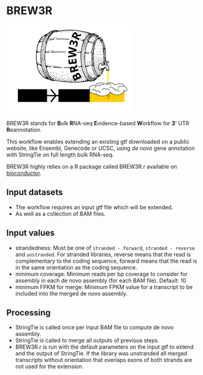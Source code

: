 # BREW3R

![BREW3R logo](https://raw.githubusercontent.com/lldelisle/BREW3R/main/images/logo.png)

BREW3R stands for **B**ulk **R**NA-seq **E**vidence-based **W**orkflow for **3**' UTR **R**eannotation. 

This workflow enables extending an existing gtf downloaded on a public website, like Ensembl, Genecode or UCSC, using *de novo* gene annotation with StringTie on full length bulk RNA-seq.

BREW3R highly relies on a R package called BREW3R.r available on [bioconductor](https://bioconductor.org/packages/release/bioc/html/BREW3R.r.html).

## Input datasets

- The workflow requires an input gtf file which will be extended.
- As well as a collection of BAM files.

## Input values

- strandedness: Must be one of `stranded - forward`, `stranded - reverse` and `unstranded`. For stranded libraries, reverse means that the read is complementary to the coding sequence, forward means that the read is in the same orientation as the coding sequence.
- minimum coverage: Minimum reads per bp coverage to consider for assembly in each de novo assembly (for each BAM file). Default: 10
- minimum FPKM for merge: Minimum FPKM value for a transcript to be included into the merged de novo assembly.

## Processing

- StringTie is called once per input BAM file to compute de novo assembly.
- StringTie is called to merge all outputs of previous steps.
- BREW3R.r is run with the default parameters on the input gtf to extend and the output of StringTie. If the library was unstranded all merged transcripts without orientation that overlaps exons of both strands are not used for the extension.
